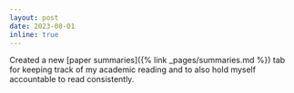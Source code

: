 ```yaml
---
layout: post
date: 2023-08-01
inline: true
---
```


Created a new [paper summaries]({% link _pages/summaries.md %}) tab for keeping track of my academic
reading and to also hold myself accountable to read consistently.

